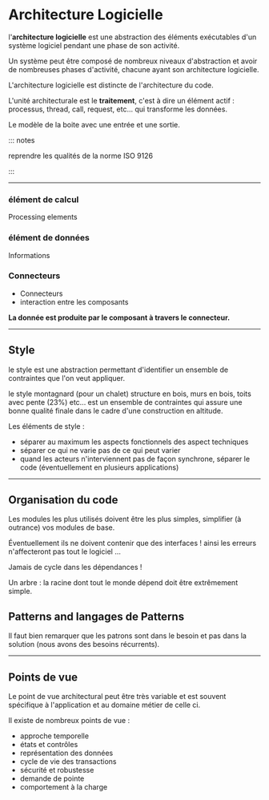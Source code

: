 # Architecture Logicielle

l'**architecture logicielle** est une abstraction des éléments exécutables d'un système logiciel pendant une phase de son activité. 

Un système peut être composé de nombreux niveaux d'abstraction et avoir de nombreuses phases d'activité, chacune ayant son architecture logicielle.

L'architecture logicielle est distincte de l'architecture du code.

L'unité architecturale est le **traitement**, c'est à dire un élément actif : processus, thread, call, request, etc... qui transforme les données.

Le modèle de la boite avec une entrée et une sortie. 

::: notes

reprendre les qualités de la norme ISO 9126

:::

------------------

### élément de calcul

Processing elements 

### élément de données

Informations 

### Connecteurs

- Connecteurs
- interaction entre les composants

**La donnée est produite par le composant à travers le connecteur.**

------------------

## Style 

le style est une abstraction permettant d'identifier un ensemble de contraintes que l'on veut appliquer.

le style montagnard (pour un chalet) structure en bois, murs en bois, toits avec pente (23%) etc... est un ensemble de contraintes qui assure une bonne qualité finale dans le cadre d'une construction en altitude.

Les éléments de style :

- séparer au maximum les aspects fonctionnels des aspect techniques 
- séparer ce qui ne varie pas de ce qui peut varier
- quand les acteurs n'interviennent pas de façon synchrone, séparer le code (éventuellement en plusieurs applications)

------------------

## Organisation du code 

Les modules les plus utilisés doivent être les plus simples, simplifier (à outrance) vos modules de base. 

Éventuellement ils ne doivent contenir que des interfaces ! ainsi les erreurs n'affecteront pas tout le logiciel ...

Jamais de cycle dans les dépendances !

Un arbre : la racine dont tout le monde dépend doit être extrêmement simple.

## Patterns and langages de Patterns 

Il faut bien remarquer que les patrons sont dans le besoin et pas dans la solution (nous avons des besoins récurrents).

------------------

## Points de vue

Le point de vue architectural peut être très variable et est souvent spécifique à l'application et au domaine métier de celle ci.

Il existe de nombreux points de vue :

- approche temporelle
- états et contrôles
- représentation des données
- cycle de vie des transactions
- sécurité et robustesse
- demande de pointe
- comportement à la charge
